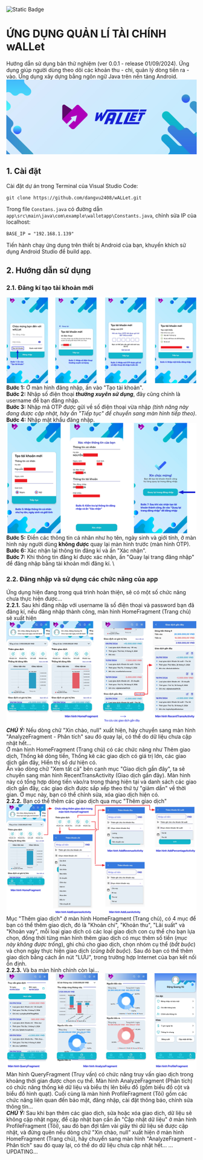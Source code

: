 ![Static Badge](https://img.shields.io/badge/version-0.0.1-blue)

# ỨNG DỤNG QUẢN LÍ TÀI CHÍNH wALLet
Hướng dẫn sử dụng bản thử nghiệm (ver 0.0.1 - release 01/09/2024). Ứng dụng giúp người dùng theo dõi các khoản thu - chi, quản lý dòng tiền ra - vào. Ứng dụng xây dựng bằng ngôn ngữ Java trên nền tảng Android.
<img src="https://github.com/dangvu2408/wALLet/blob/master/app/src/main/res/drawable/fullbanner.png"> 

## 1. Cài đặt
Cài đặt dự án trong Terminal của Visual Studio Code: 
```
git clone https://github.com/dangvu2408/wALLet.git
``` 
Trong file `Constans.java` có đường dẫn `app\src\main\java\com\example\walletapp\Constants.java`, chỉnh sửa IP của localhost:
```
BASE_IP = "192.168.1.139"
```
Tiến hành chạy ứng dụng trên thiết bị Android của bạn, khuyến khích sử dụng Android Studio để build app. 

## 2. Hướng dẫn sử dụng
### 2.1. Đăng kí tạo tài khoản mới
<img src="https://github.com/dangvu2408/wALLet/blob/master/app/src/main/res/drawable/guide001.png"> \
**Bước 1:** Ở màn hình đăng nhập, ấn vào "Tạo tài khoản". \
**Bước 2:** Nhập số điện thoại ***thường xuyên sử dụng***, đây cũng chính là username để bạn đăng nhập. \
**Bước 3:** Nhập mã OTP được gửi về số điện thoại vừa nhập *(tính năng này đang được cập nhật, hãy ấn "Tiếp tục" để chuyển sang màn hình tiếp theo)*. \
**Bước 4:** Nhập mật khẩu đăng nhập. \
<img src="https://github.com/dangvu2408/wALLet/blob/master/app/src/main/res/drawable/guide002.png"> \
**Bước 5:** Điền các thông tin cá nhân như họ tên, ngày sinh và giới tính, ở màn hình này người dùng **không được** quay lại màn hình trước (màn hình OTP). \
**Bước 6:** Xác nhận lại thông tin đăng kí và ấn "Xác nhận". \
**Bước 7:** Khi thông tin đăng kí được xác nhận, ấn "Quay lại trang đăng nhập" để đăng nhập bằng tài khoản mới đăng kí. \

### 2.2. Đăng nhập và sử dụng các chức năng của app
Ứng dụng hiện đang trong quá trình hoàn thiện, sẽ có một số chức năng chưa thực hiện được... \
**2.2.1.** Sau khi đăng nhập với username là số điện thoại và password bạn đã đăng kí, nếu đăng nhập thành công, màn hình HomeFragment (Trang chủ) sẽ xuất hiện \
<img src="https://github.com/dangvu2408/wALLet/blob/master/app/src/main/res/drawable/guide003.png"> \
***CHÚ Ý:*** Nếu dòng chữ "Xin chào, null" xuất hiện, hãy chuyển sang màn hình "AnalyzeFragment - Phân tích" sau đó quay lại, có thể do dữ liệu chưa cập nhật hết... \
Ở màn hình HomeFragment (Trang chủ) có các chức năng như Thêm giao dịch, Thống kê dòng tiền, Thống kê các giao dịch có giá trị lớn, các giao dịch gần đây, Hiển thị số dư hiện có. \
Ấn vào dòng chữ "Xem tất cả" bên cạnh mục "Giao dịch gần đây", ta sẽ chuyển sang màn hình RecentTransActivity (Giao dịch gần đây). Màn hình này có tổng hợp dòng tiền vào/ra trong tháng hiện tại và danh sách các giao dịch gần đây, các giao dịch được sắp xếp theo thứ tự "giảm dần" về thời gian. Ở mục này, bạn có thể chỉnh sửa, xóa giao dịch hiện có. \
**2.2.2.** Bạn có thể thêm các giao dịch qua mục "Thêm giao dịch" \
<img src="https://github.com/dangvu2408/wALLet/blob/master/app/src/main/res/drawable/guide004.png"> \
Mục "Thêm giao dịch" ở màn hình HomeFragment (Trang chủ), có 4 mục để bạn có thể thêm giao dịch, đó là "Khoản chi", "Khoản thu", "Lãi suất" và "Khoản vay", mỗi loại giao dịch có các loại giao dịch con cụ thể cho bạn lựa chọn, đồng thời từng màn hình thêm giao dịch có mục thêm số tiền (*mục này không được trống*), ghi chú cho giao dịch, chọn nhóm cụ thể (*bắt buộc*) và chọn ngày thực hiện giao dịch (*cũng bắt buộc*). Sau đó bạn có thể thêm giao dịch bằng cách ấn nút "LƯU", trong trường hợp Internet của bạn kết nối ổn định. \
**2.2.3.** Và ba màn hình chính còn lại... \
<img src="https://github.com/dangvu2408/wALLet/blob/master/app/src/main/res/drawable/guide005.png"> \
Màn hình QueryFragment (Truy vấn) có chức năng truy vấn giao dịch trong khoảng thời gian được chọn cụ thể. Màn hình AnalyzeFragment (Phân tích) có chức năng thống kê dữ liệu và biểu thị lên biểu đồ (gồm biểu đồ cột và biểu đồ hình quạt). Cuối cùng là màn hình ProfileFragment (Tôi) gồm các chức năng liên quan đến bảo mật, đăng nhập, cài đặt thông báo, chỉnh sửa thông tin... \
***CHÚ Ý:*** Sau khi bạn thêm các giao dịch, sửa hoặc xóa giao dịch, dữ liệu sẽ không cập nhật ngay, để cập nhật bạn cần ấn "Cập nhật dữ liệu" ở màn hình ProfileFragment (Tôi), sau đó bạn đợi tầm vài giây thì dữ liệu sẽ được cập nhật, và đừng quên nếu dòng chữ "Xin chào, null" xuất hiện ở màn hình HomeFragment (Trang chủ), hãy chuyển sang màn hình "AnalyzeFragment - Phân tích" sau đó quay lại, có thể do dữ liệu chưa cập nhật hết...  ... \
UPDATING...
